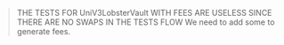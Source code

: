 


> THE TESTS FOR UniV3LobsterVault WITH FEES ARE USELESS SINCE THERE ARE NO SWAPS IN THE TESTS FLOW We need to add some to generate fees.